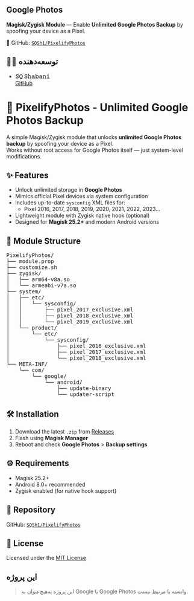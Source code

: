 ## Google Photos 

**Magisk/Zygisk Module** — Enable **Unlimited Google Photos Backup** by spoofing your device as a Pixel.

🔗 GitHub: [`SQSh1/PixelifyPhotos`](https://github.com/SQSh1/PixelifyPhotos)


## 👨‍💻 توسعه‌دهنده

- **𝚂𝚀 𝚂𝚑𝚊𝚋𝚊𝚗𝚒**  
  [GitHub](https://github.com/SQSh1)

# 📸 PixelifyPhotos - Unlimited Google Photos Backup

A simple Magisk/Zygisk module that unlocks **unlimited Google Photos backup** by spoofing your device as a Pixel.  
Works without root access for Google Photos itself — just system-level modifications.

## ✨ Features

- Unlock unlimited storage in **Google Photos**
- Mimics official Pixel devices via system configuration
- Includes up-to-date `sysconfig` XML files for:
  - Pixel 2016, 2017, 2018, 2019, 2020, 2021, 2022, 2023...
- Lightweight module with Zygisk native hook (optional)
- Designed for **Magisk 25.2+** and modern Android versions

## 📁 Module Structure
<pre>
PixelifyPhotos/
├── module.prop
├── customize.sh
├── zygisk/
│   ├── arm64-v8a.so
│   └── armeabi-v7a.so
├── system/
│   ├── etc/
│   │   └── sysconfig/
│   │       ├── pixel_2017_exclusive.xml
│   │       ├── pixel_2018_exclusive.xml
│   │       └── pixel_2019_exclusive.xml
│   └── product/
│       └── etc/
│           └── sysconfig/
│               ├── pixel_2016_exclusive.xml
│               ├── pixel_2017_exclusive.xml
│               └── pixel_2018_exclusive.xml
└── META-INF/
    └── com/
        └── google/
            └── android/
                ├── update-binary
                └── updater-script
</pre>




## 🛠 Installation

1. Download the latest `.zip` from [Releases](https://github.com/SQSh1/PixelifyPhotos/releases)
2. Flash using **Magisk Manager**
3. Reboot and check **Google Photos** > **Backup settings**

## ⚙️ Requirements

- Magisk 25.2+
- Android 8.0+ recommended
- Zygisk enabled (for native hook support)

## 🔗 Repository

GitHub: [`SQSh1/PixelifyPhotos`](https://github.com/SQSh1/PixelifyPhotos)

## 📄 License

Licensed under the [MIT License](./LICENSE)

این پروژه
---

> این پروژه به‌هیچ‌عنوان به Google یا Google Photos وابسته یا مرتبط نیست.
